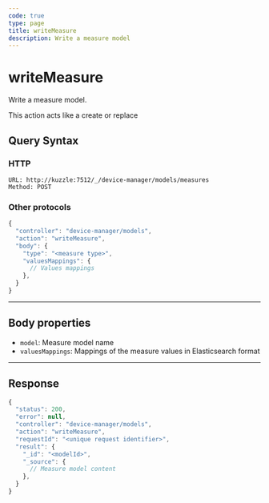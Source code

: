 ```yaml
---
code: true
type: page
title: writeMeasure
description: Write a measure model
---
```


# writeMeasure

Write a measure model.

This action acts like a create or replace

## Query Syntax

### HTTP

```http
URL: http://kuzzle:7512/_/device-manager/models/measures
Method: POST
```

### Other protocols

```js
{
  "controller": "device-manager/models",
  "action": "writeMeasure",
  "body": {
    "type": "<measure type>",
    "valuesMappings": {
      // Values mappings
    },
  }
}
```

---

## Body properties

- `model`: Measure model name
- `valuesMappings`: Mappings of the measure values in Elasticsearch format

---

## Response

```js
{
  "status": 200,
  "error": null,
  "controller": "device-manager/models",
  "action": "writeMeasure",
  "requestId": "<unique request identifier>",
  "result": {
    "_id": "<modelId>",
    "_source": {
      // Measure model content
    },
  }
}
```
